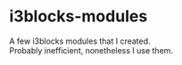 # i3blocks-modules
A few i3blocks modules that I created. <br>
Probably inefficient, nonetheless I use them.
